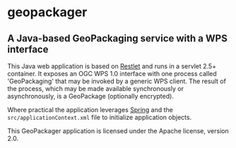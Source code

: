 geopackager
===========

A Java-based GeoPackaging service with a WPS interface
------------------------------------------------------

This Java web application is based on [Restlet](http://restlet.org) and runs in a servlet 2.5+ container.  It exposes an OGC WPS 1.0 interface with one process called 'GeoPackaging' that may be invoked by a generic WPS client.  The result of the process, which may be made available synchronously or asynchronously, is a GeoPackage (optionally encrypted).

Where practical the application leverages [Spring](http://springframework.org) and the `src/applicationContext.xml` file to initialize application objects.

This GeoPackager application is licensed under the Apache license, version 2.0.
